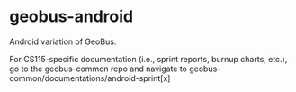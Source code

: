 # geobus-android
Android variation of GeoBus.

For CS115-specific documentation (i.e., sprint reports, burnup charts, etc.), go to the geobus-common repo and navigate to geobus-common/documentations/android-sprint[x]
